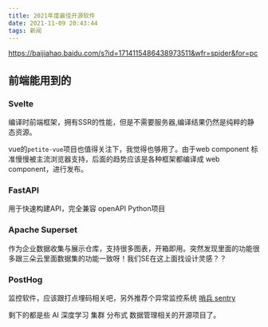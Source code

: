 ```yaml
---
title: 2021年度最佳开源软件
date: 2021-11-09 20:43:44
tags: 新闻
---
```

https://baijiahao.baidu.com/s?id=1714115486438973511&wfr=spider&for=pc

## 前端能用到的

### Svelte 
编译时前端框架，拥有SSR的性能，但是不需要服务器,编译结果仍然是纯粹的静态资源。

vue的`petite-vue`项目也值得关注下，我觉得也够用了。由于web component 标准慢慢被主流浏览器支持，后面的趋势应该是各种框架都编译成 web component，进行发布。

### FastAPI
用于快速构建API，完全兼容 openAPI  Python项目

### Apache Superset
作为企业数据收集与展示仓库，支持很多图表，开箱即用。突然发现里面的功能很多跟三朵云里面数据集的功能一致呀！我们SE在这上面找设计灵感？？

### PostHog
监控软件，应该跟打点埋码相关吧，另外推荐个异常监控系统 [哨兵 sentry](https://sentry.io/welcome/)

剩下的都是些  AI  深度学习 集群 分布式 数据管理相关的开源项目了。
